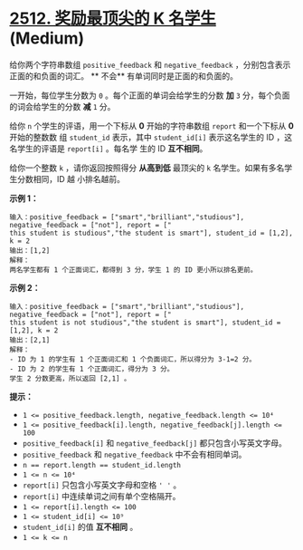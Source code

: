 # [2512. 奖励最顶尖的 K 名学生][link] (Medium)

[link]: https://leetcode.cn/problems/reward-top-k-students/

给你两个字符串数组 `positive_feedback` 和 `negative_feedback` ，分别包含表示正面的和负面的词汇。 **
不会** 有单词同时是正面的和负面的。

一开始，每位学生分数为 `0` 。每个正面的单词会给学生的分数 **加** `3` 分，每个负面的词会给学生的分数 
**减** `1` 分。

给你 `n` 个学生的评语，用一个下标从 **0** 开始的字符串数组 `report` 和一个下标从 **0** 开始的整数数
组 `student_id` 表示，其中 `student_id[i]` 表示这名学生的 ID ，这名学生的评语是 `report[i]` 。每名学
生的 ID **互不相同**。

给你一个整数 `k` ，请你返回按照得分 **从高到低** 最顶尖的 `k` 名学生。如果有多名学生分数相同，ID 越
小排名越前。

**示例 1：**

```
输入：positive_feedback = ["smart","brilliant","studious"], negative_feedback = ["not"], report = ["
this student is studious","the student is smart"], student_id = [1,2], k = 2
输出：[1,2]
解释：
两名学生都有 1 个正面词汇，都得到 3 分，学生 1 的 ID 更小所以排名更前。

```

**示例 2：**

```
输入：positive_feedback = ["smart","brilliant","studious"], negative_feedback = ["not"], report = ["
this student is not studious","the student is smart"], student_id = [1,2], k = 2
输出：[2,1]
解释：
- ID 为 1 的学生有 1 个正面词汇和 1 个负面词汇，所以得分为 3-1=2 分。
- ID 为 2 的学生有 1 个正面词汇，得分为 3 分。
学生 2 分数更高，所以返回 [2,1] 。

```

**提示：**

- `1 <= positive_feedback.length, negative_feedback.length <= 10⁴`
- `1 <= positive_feedback[i].length, negative_feedback[j].length <= 100`
- `positive_feedback[i]` 和 `negative_feedback[j]` 都只包含小写英文字母。
- `positive_feedback` 和 `negative_feedback` 中不会有相同单词。
- `n == report.length == student_id.length`
- `1 <= n <= 10⁴`
- `report[i]` 只包含小写英文字母和空格 `' '` 。
- `report[i]` 中连续单词之间有单个空格隔开。
- `1 <= report[i].length <= 100`
- `1 <= student_id[i] <= 10⁹`
- `student_id[i]` 的值 **互不相同** 。
- `1 <= k <= n`
